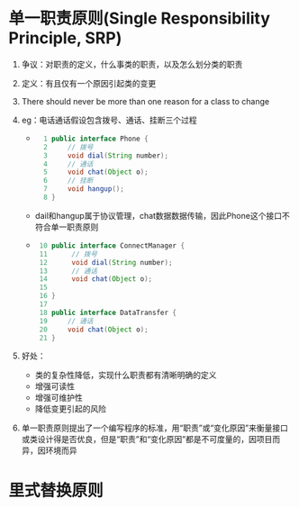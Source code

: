 # 单一职责原则(Single Responsibility Principle, SRP)

1. 争议：对职责的定义，什么事类的职责，以及怎么划分类的职责

2. 定义：有且仅有一个原因引起类的变更

3. There should never be more than one reason for a class to change

4. eg：电话通话假设包含拨号、通话、挂断三个过程

   - ```java
       1 public interface Phone {
       2     // 拨号
       3     void dial(String number);
       4     // 通话
       5     void chat(Object o);
       6     // 挂断
       7     void hangup();
       8 }
     ```

   - dail和hangup属于协议管理，chat数据数据传输，因此Phone这个接口不符合单一职责原则

   - ```java
      10 public interface ConnectManager {
      11      // 拨号
      12      void dial(String number);
      13      // 通话
      14      void chat(Object o);
      15
      16 }
      17
      18 public interface DataTransfer {
      19     // 通话
      20     void chat(Object o);
      21 }
     ```

5. 好处：

   - 类的复杂性降低，实现什么职责都有清晰明确的定义
   - 增强可读性
   - 增强可维护性
   - 降低变更引起的风险

6. 单一职责原则提出了一个编写程序的标准，用“职责”或“变化原因”来衡量接口或类设计得是否优良，但是“职责”和“变化原因”都是不可度量的，因项目而异，因环境而异



# 里式替换原则


